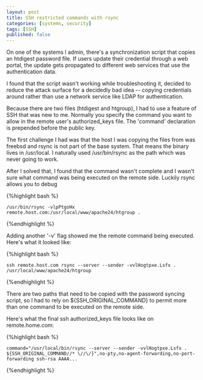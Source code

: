 ```yaml
---
layout: post
title: SSH restricted commands with rsync
categories: [systems, security]
tags: [SSH]
published: false
---
```


On one of the systems I admin, there's a synchronization script that copies an htdigest password file.
If users update their credential through a web portal, the update gets
propagated to different web services that use the authentication data.

I found that the script wasn't working while troubleshooting it, decided
to reduce the attack surface for a decidedly bad idea -- copying credentials
around rather than use a network service like LDAP for authentication.

Because there are two files (htdigest and htgroup), I had to use a
feature of SSH that was new to me. Normally you specify the 
command you want to allow in the remote user's authorized_keys
file. The 'command' declaration is prepended before the public key.

The first challenge I had was that the host I was copying the files from
was freebsd and rsync is not part of the base system. That means the binary
lives in /usr/local. I naturally used /usr/bin/rsync as the path which was
never going to work. 

After I solved that, I found that the command wasn't complete and I wasn't sure
what command was being executed on the remote side. Luckily rsync allows you to 
debug 

{%highlight bash %}
~~~~~~~~~~~~~~~~~~~~~~~~~~~~~~~~~~~
/usr/bin/rsync -vlpPtgoHx remote.host.com:/usr/local/www/apache24/htgroup .
~~~~~~~~~~~~~~~~~~~~~~~~~~~~~~~~~~~
{%endhighlight %}

Adding another '-v' flag showed me the remote command being executed. Here's what it looked
like:

{%highlight bash %}
~~~~~~~~~~~~~~~~~~~~~~~~~~~~~~~~~~~
ssh remote.host.com rsync --server --sender -vvlHogtpxe.Lsfx . /usr/local/www/apache24/htgroup
~~~~~~~~~~~~~~~~~~~~~~~~~~~~~~~~~~~
{%endhighlight %}

There are two paths that need to be copied with the password syncing
script, so I had to rely on ${SSH_ORIGINAL_COMMAND} to permit more than
one command to be executed on the remote side.

Here's what the final ssh authorized_keys file looks like on remote.home.com:

{%highlight bash %}
~~~~~~~~~~~~~~~~~~~~~~~~~~~~~~~~~~~
command="/usr/local/bin/rsync --server --sender -vvlHogtpxe.Lsfx . ${SSH_ORIGINAL_COMMAND//* \//\/}",no-pty,no-agent-forwarding,no-port-forwarding ssh-rsa AAAA...
~~~~~~~~~~~~~~~~~~~~~~~~~~~~~~~~~~~
{%endhighlight %}

